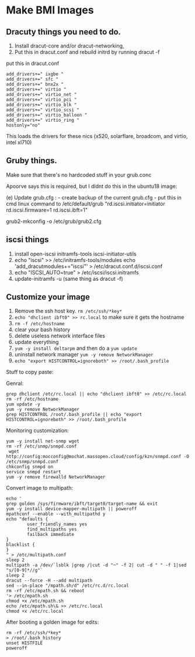 # Make BMI Images

## Dracuty things you need to do.

1. Install dracut-core and/or dracut-networking,
2. Put this in dracut.conf and rebuild initrd by running  dracut -f


put this in dracut.conf
```
add_drivers+=" ixgbe "
add_drivers+=" sfc "
add_drivers+=" bnx2x "
add_drivers+=" virtio "
add_drivers+=" virtio_net "
add_drivers+=" virtio_pci "
add_drivers+=" virtio_blk "
add_drivers+=" virtio_scsi "
add_drivers+=" virtio_balloon "
add_drivers+=" virtio_ring "
hostonly="no"
```

This loads the drivers for these nics
(x520, solarflare, broadcom, and virtio, intel xl710)

## Gruby things.

Make sure that there's no hardcoded stuff in your grub.conc

Apoorve says this is required, but I didnt do this in the ubuntu18 image:

(e)  Update grub.cfg :
      - create backup of the current grub.cfg
      - put this in cmd linux command to /etc/default/grub "rd.iscsi.initiator=initiator rd.iscsi.firmware=1 rd.iscsi.ibft=1"

grub2-mkconfig -o /etc/grub/grub2.cfg

## iscsi things

1. install open-iscsi initramfs-tools iscsi-initiator-utils
2. echo "iscsi" >> /etc/initramfs-tools/modules
  echo 'add_dracutmodules+="iscsi"' > /etc/dracut.conf.d/iscsi.conf
3. echo "ISCSI_AUTO=true" > /etc/iscsi/iscsi.initramfs
4. update-initramfs -u (same thing as dracut -f)

## Customize your image

1. Remove the ssh host key. `rm /etc/ssh/*key*`
2. `echo "dhclient ibft0" >> rc.local` to make sure it gets the hostname
3. `rm -f /etc/hostname`
4. clear your bash history
5. delete useless network interface files
7. update everything
8. `yum -y install deltarpm` and then do a `yum update`
9. uninstall network manager `yum -y remove NetworkManager`
10. `echo "export HISTCONTROL=ignoreboth" >> /root/.bash_profile`


Stuff to copy paste: 

Genral:
```
grep dhclient /etc/rc.local || echo "dhclient ibft0" >> /etc/rc.local
rm -rf /etc/hostname
yum update -y
yum -y remove NetworkManager
grep HISTCONTROL /root/.bash_profile || echo "export HISTCONTROL=ignoreboth" >> /root/.bash_profile
```

Monitoring customization:

```
yum -y install net-snmp wget
rm -rf /etc/snmp/snmpd.conf
 wget http://config:mocconfig@mochat.massopen.cloud/config/kzn/snmpd.conf -O /etc/snmp/snmpd.conf
chkconfig snmpd on
service snmpd restart
yum -y remove firewalld NetworkManager
```

Convert image to multipath:
```
echo '
grep golden /sys/firmware/ibft/target0/target-name && exit
yum -y install device-mapper-multipath || poweroff
mpathconf --enable --with_multipathd y
echo "defaults {
        user_friendly_names yes
        find_multipaths yes
        failback immediate
}
blacklist {
}
" > /etc/multipath.conf
sleep 2
multipath -a /dev/`lsblk |grep /|cut -d "─" -f 2| cut -d " " -f 1|sed "s/[0-9]*//g"`
sleep 2
dracut --force -H --add multipath
sed --in-place "/mpath.sh/d" /etc/rc.d/rc.local
rm -rf /etc/mpath.sh && reboot
'> /etc/mpath.sh
chmod +x /etc/mpath.sh
echo /etc/mpath.sh\& >> /etc/rc.local
chmod +x /etc/rc.local
```

After booting a golden image for edits:
```
rm -rf /etc/ssh/*key*
> /root/.bash_history
unset HISTFILE
poweroff
```

